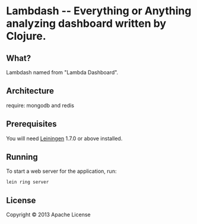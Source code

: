 # Lambdash -- Everything or Anything analyzing dashboard written by Clojure.

## What?

 Lambdash named from "Lambda Dashboard".

## Architecture

require: mongodb and redis

## Prerequisites

You will need [Leiningen][1] 1.7.0 or above installed.

[1]: https://github.com/technomancy/leiningen

## Running

To start a web server for the application, run:

    lein ring server

## License

Copyright © 2013 Apache License
